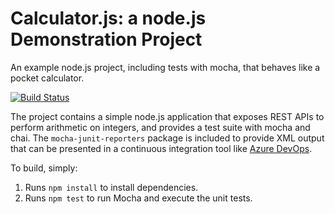 Calculator.js: a node.js Demonstration Project
==============================================
An example node.js project, including tests with mocha, that behaves like
a pocket calculator.

[![Build Status](https://dev.azure.com/mcroma048DOGF4/mcroma048DOGF4/_apis/build/status/mcroma048.calculator?branchName=refs%2Fpull%2F1%2Fmerge)](https://dev.azure.com/mcroma048DOGF4/mcroma048DOGF4/_build/latest?definitionId=1&branchName=refs%2Fpull%2F1%2Fmerge)

The project contains a simple node.js application that exposes REST APIs
to perform arithmetic on integers, and provides a test suite with mocha
and chai.  The `mocha-junit-reporters` package is included to provide XML
output that can be presented in a continuous integration tool like
[Azure DevOps](https://azure.com/devops).

To build, simply:

1. Runs `npm install` to install dependencies.
2. Runs `npm test` to run Mocha and execute the unit tests.

